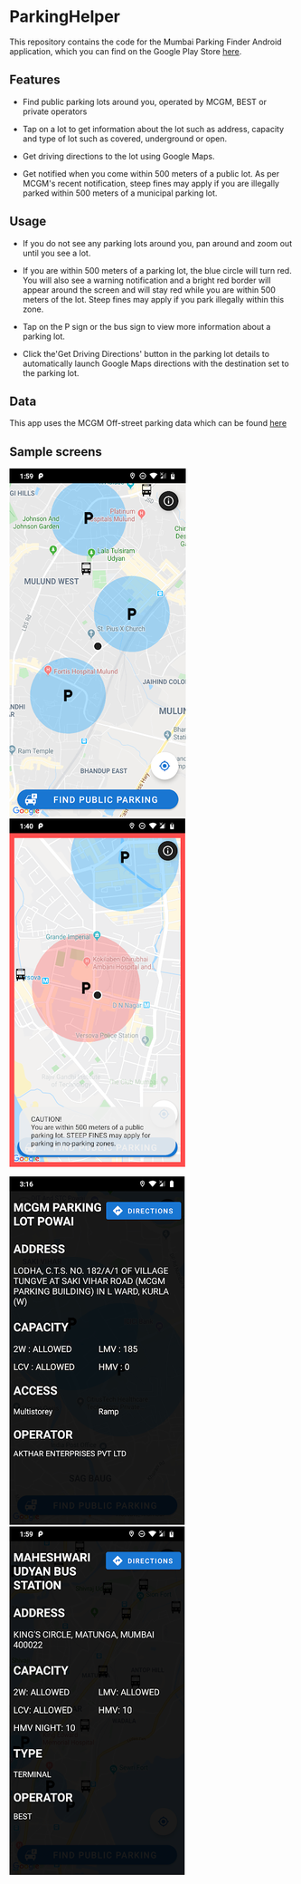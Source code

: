 # ParkingHelper

This repository contains the code for the Mumbai Parking Finder Android application, which you can find on the Google Play Store [here](https://play.google.com/store/apps/details?id=app.cubing.myapplication&hl=en_AU).

## Features

- Find public parking lots around you, operated by MCGM, BEST or private operators

- Tap on a lot to get information about the lot such as address, capacity and type of lot such as covered, underground or open.

- Get driving directions to the lot using Google Maps.

- Get notified when you come within 500 meters of a public lot. As per MCGM's recent notification, steep fines may apply if you are illegally parked within 500 meters of a municipal parking lot.

## Usage

- If you do not see any parking lots around you, pan around and zoom out until you see a lot.

- If you are within 500 meters of a parking lot, the blue circle will turn red.  You will also see a warning notification and a bright red border will appear around the screen and will stay red while you are within 500 meters of the lot. Steep fines may apply if you park illegally within this zone.

- Tap on the P sign or the bus sign to view more information about a parking lot.

- Click the'Get Driving Directions' button in the parking lot details to automatically launch Google Maps directions with the destination set to the parking lot. 


## Data

This app uses the MCGM Off-street parking data which can be found [here](https://portal.mcgm.gov.in/irj/portal/anonymous/qlOffstreet)

## Sample screens

![Parking Spots](https://github.com/NikhilSDate/ParkingHelper/blob/master/screenshots/ss_1.png)  ![Alert](https://github.com/NikhilSDate/ParkingHelper/blob/master/screenshots/ss_2.png)

![Parking_Lot Info](https://github.com/NikhilSDate/ParkingHelper/blob/master/screenshots/ss_3.png)  ![Bus Lot Info](https://github.com/NikhilSDate/ParkingHelper/blob/master/screenshots/ss_4.png)


